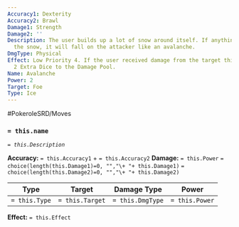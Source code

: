 ```yaml
---
Accuracy1: Dexterity
Accuracy2: Brawl
Damage1: Strength
Damage2: ''
Description: The user builds up a lot of snow around itself. If anything disturbs
  the snow, it will fall on the attacker like an avalanche.
DmgType: Physical
Effect: Low Priority 4. If the user received damage from the target this Round, Add
  2 Extra Dice to the Damage Pool.
Name: Avalanche
Power: 2
Target: Foe
Type: Ice
---
```


#PokeroleSRD/Moves

### `= this.name` 
*`= this.Description`*

**Accuracy:** `= this.Accuracy1` + `= this.Accuracy2`
**Damage:** `= this.Power` `= choice(length(this.Damage1)=0, "","\+ "+ this.Damage1)` `= choice(length(this.Damage2)=0, "","\+ "+ this.Damage2)`

| Type          | Target          | Damage Type          | Power          |
| ------------- | --------------- | ---------------- | -------------- |
| `= this.Type` | `= this.Target` | `= this.DmgType` | `= this.Power` | 

**Effect:** `= this.Effect`
